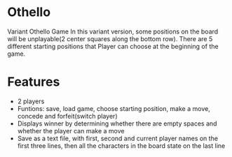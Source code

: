 # Othello
Variant Othello Game
In this variant version, some positions on the board will be unplayable(2 center squares along the bottom row). There are 5 different starting positions that Player can choose at the beginning of the game.

# Features
* 2 players
* Funtions: save, load game, choose starting position, make a move, concede and forfeit(switch player)
* Displays winner by determining whether there are empty spaces and whether the player can make a move
* Save as a text file, with first, second and current player names on the first three lines, then all the characters in the board state on the last line
